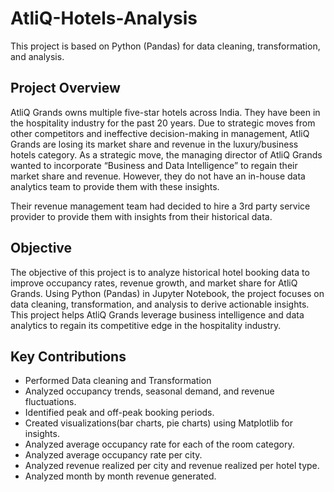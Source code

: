 # AtliQ-Hotels-Analysis
This project is based on Python (Pandas) for data cleaning, transformation, and analysis.

## Project Overview

AtliQ Grands owns multiple five-star hotels across India. They have been in the hospitality industry for the past 20 years. Due to strategic moves from other competitors and ineffective decision-making in management, AtliQ Grands are losing its market share and revenue in the luxury/business hotels category. As a strategic move, the managing director of AtliQ Grands wanted to incorporate “Business and Data Intelligence” to regain their market share and revenue. However, they do not have an in-house data analytics team to provide them with these insights.

Their revenue management team had decided to hire a 3rd party service provider to provide them with insights from their historical data.

## Objective

The objective of this project is to analyze historical hotel booking data to improve occupancy rates, revenue growth, and market share for AtliQ Grands. Using Python (Pandas) in Jupyter Notebook, the project focuses on data cleaning, transformation, and analysis to derive actionable insights.
This project helps AtliQ Grands leverage business intelligence and data analytics to regain its competitive edge in the hospitality industry.

## Key Contributions

* Performed Data cleaning and Transformation
* Analyzed occupancy trends, seasonal demand, and revenue fluctuations.
* Identified peak and off-peak booking periods.
* Created visualizations(bar charts, pie charts) using Matplotlib for insights.
* Analyzed average occupancy rate for each of the room category.
* Analyzed average occupancy rate per city.
* Analyzed revenue realized per city and revenue realized per hotel type.
* Analyzed month by month revenue generated.
